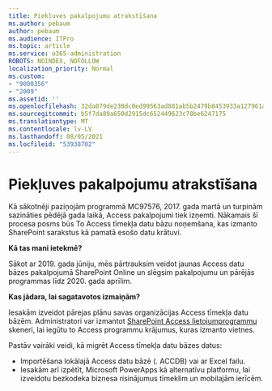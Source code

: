```yaml
---
title: Piekļuves pakalpojumu atrakstīšana
ms.author: pebaum
author: pebaum
ms.audience: ITPro
ms.topic: article
ms.service: o365-administration
ROBOTS: NOINDEX, NOFOLLOW
localization_priority: Normal
ms.custom:
- "9000356"
- "2009"
ms.assetid: ''
ms.openlocfilehash: 32da879de230dc0ed99563ad881ab5b2479b8453933a127961a26d619e108ab9
ms.sourcegitcommit: b5f7da89a650d2915dc652449623c78be6247175
ms.translationtype: MT
ms.contentlocale: lv-LV
ms.lasthandoff: 08/05/2021
ms.locfileid: "53938702"
---
```

# <a name="access-services-retirement"></a>Piekļuves pakalpojumu atrakstīšana

Kā sākotnēji paziņojām programmā MC97576, 2017. gada martā un turpinām sazināties pēdējā gada laikā, Access pakalpojumi tiek izņemti. Nākamais šī procesa posms būs To Access tīmekļa datu bāzu noņemšana, kas izmanto SharePoint sarakstus kā pamatā esošo datu krātuvi.

**Kā tas mani ietekmē?**

Sākot ar 2019. gada jūniju, mēs pārtrauksim veidot jaunas Access datu bāzes pakalpojumā SharePoint Online un slēgsim pakalpojumu un pārējās programmas līdz 2020. gada aprīlim.

**Kas jādara, lai sagatavotos izmaiņām?**

Iesakām izveidot pārejas plānu savas organizācijas Access tīmekļa datu bāzēm. Administratori var izmantot [SharePoint Access lietojumprogrammu](https://github.com/SharePoint/PnP-Tools/tree/master/Solutions/SharePoint.AccessApp.Scanner) skeneri, lai iegūtu to Access programmu krājumus, kuras izmanto vietnes.

Pastāv vairāki veidi, kā migrēt Access tīmekļa datu bāzes datus:

- Importēšana lokālajā Access datu bāzē (. ACCDB) vai ar Excel failu.
- Iesakām arī izpētīt, Microsoft PowerApps kā alternatīvu platformu, lai izveidotu bezkodeka biznesa risinājumus tīmeklim un mobilajām ierīcēm.